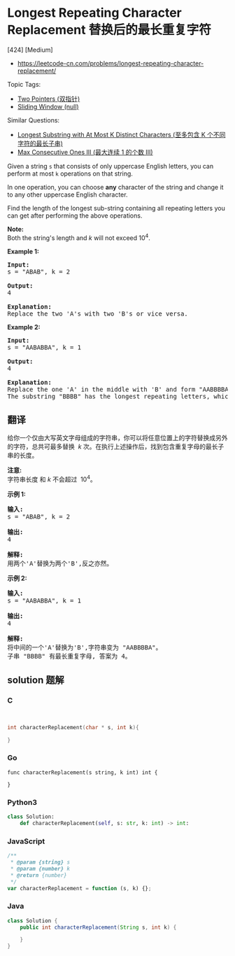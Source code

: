 # Longest Repeating Character Replacement 替换后的最长重复字符

[424] [Medium]

- https://leetcode-cn.com/problems/longest-repeating-character-replacement/

Topic Tags:

- [Two Pointers (双指针)](https://leetcode-cn.com/tag/two-pointers/)
- [Sliding Window (null)](https://leetcode-cn.com/tag/sliding-window/)

Similar Questions:

- [Longest Substring with At Most K Distinct Characters (至多包含 K 个不同字符的最长子串)](https://leetcode-cn.com/problems/longest-substring-with-at-most-k-distinct-characters/)
- [Max Consecutive Ones III (最大连续 1 的个数 III)](https://leetcode-cn.com/problems/max-consecutive-ones-iii/)

Given a string `s` that consists of only uppercase English letters, you can perform at most `k` operations on that string.

In one operation, you can choose **any** character of the string and change it to any other uppercase English character.

Find the length of the longest sub-string containing all repeating letters you can get after performing the above operations.

**Note:**  
Both the string's length and _k_ will not exceed 10<sup>4</sup>.

**Example 1:**

<pre><b>Input:</b>
s = "ABAB", k = 2

<b>Output:</b>
4

<b>Explanation:</b>
Replace the two 'A's with two 'B's or vice versa.
</pre>

**Example 2:**

<pre><b>Input:</b>
s = "AABABBA", k = 1

<b>Output:</b>
4

<b>Explanation:</b>
Replace the one 'A' in the middle with 'B' and form "AABBBBA".
The substring "BBBB" has the longest repeating letters, which is 4.
</pre>

## 翻译

给你一个仅由大写英文字母组成的字符串，你可以将任意位置上的字符替换成另外的字符，总共可最多替换  *k* 次。在执行上述操作后，找到包含重复字母的最长子串的长度。

**注意:**  
字符串长度 和 _k_ 不会超过  10<sup>4</sup>。

**示例 1:**

<pre><strong>输入:</strong>
s = "ABAB", k = 2

<strong>输出:</strong>
4

<strong>解释:</strong>
用两个'A'替换为两个'B',反之亦然。
</pre>

**示例 2:**

<pre><strong>输入:</strong>
s = "AABABBA", k = 1

<strong>输出:</strong>
4

<strong>解释:</strong>
将中间的一个'A'替换为'B',字符串变为 "AABBBBA"。
子串 "BBBB" 有最长重复字母, 答案为 4。
</pre>

## solution 题解

### C

```c


int characterReplacement(char * s, int k){

}


```

### Go

```golang
func characterReplacement(s string, k int) int {

}
```

### Python3

```python
class Solution:
    def characterReplacement(self, s: str, k: int) -> int:

```

### JavaScript

```javascript
/**
 * @param {string} s
 * @param {number} k
 * @return {number}
 */
var characterReplacement = function (s, k) {};
```

### Java

```java
class Solution {
    public int characterReplacement(String s, int k) {

    }
}
```
